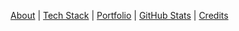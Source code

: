 [About](/about.md) | [Tech Stack](/tech-stack.md) | [Portfolio](/portfolio.md) | [GitHub Stats](/github-stats.md) | [Credits](/credits.md)
